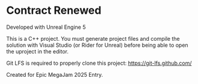 # Contract Renewed

Developed with Unreal Engine 5

This is a C++ project. You must generate project files and compile the solution with Visual Studio (or Rider for Unreal) before being able to open the uproject in the editor.

Git LFS is required to properly clone this project: https://git-lfs.github.com/

Created for Epic MegaJam 2025 Entry.
